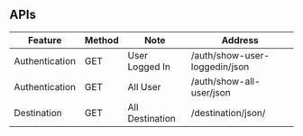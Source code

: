## APIs

| Feature | Method | Note | Address |
| ------ | ------ | ------ | ------ |
| Authentication | GET | User Logged In | /auth/show-user-loggedin/json |
| Authentication | GET | All User | /auth/show-all-user/json |
| Destination | GET | All Destination | /destination/json/ |